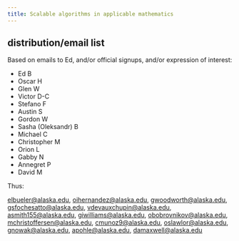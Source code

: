 ```yaml
---
title: Scalable algorithms in applicable mathematics
---
```


## distribution/email list

Based on emails to Ed, and/or official signups, and/or expression of interest:

  * Ed B
  * Oscar H
  * Glen W
  * Victor D-C
  * Stefano F
  * Austin S
  * Gordon W
  * Sasha (Oleksandr) B
  * Michael C
  * Christopher M
  * Orion L
  * Gabby N
  * Annegret P
  * David M

Thus:

elbueler@alaska.edu, oihernandez@alaska.edu, gwoodworth@alaska.edu,
gsfochesatto@alaska.edu, vdevauxchupin@alaska.edu, asmith155@alaska.edu,
giwilliams@alaska.edu, obobrovnikov@alaska.edu, mchristoffersen@alaska.edu,
cmunoz9@alaska.edu, oslawlor@alaska.edu, gnowak@alaska.edu, apohle@alaska.edu,
damaxwell@alaska.edu

